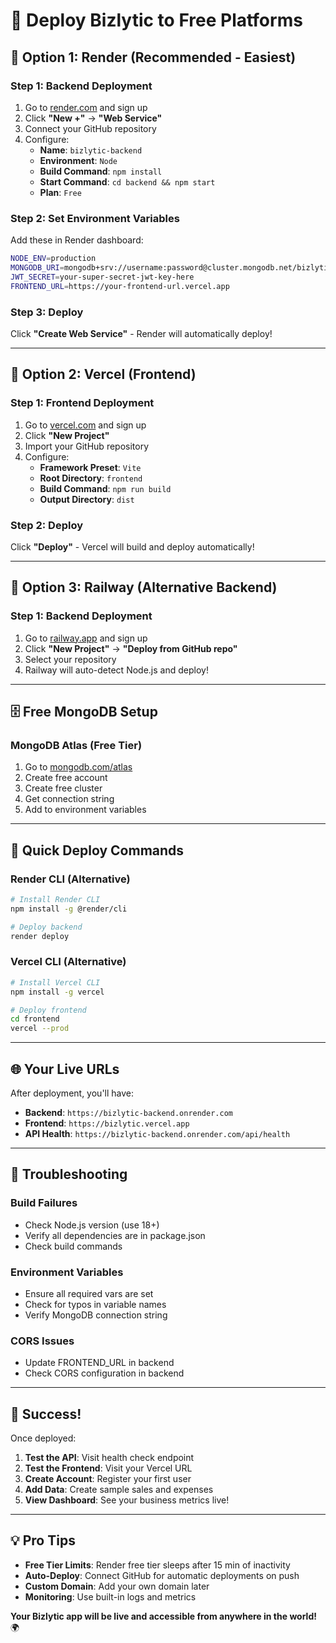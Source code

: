 # 🚀 Deploy Bizlytic to Free Platforms

## 🎯 **Option 1: Render (Recommended - Easiest)**

### **Step 1: Backend Deployment**
1. Go to [render.com](https://render.com) and sign up
2. Click **"New +"** → **"Web Service"**
3. Connect your GitHub repository
4. Configure:
   - **Name**: `bizlytic-backend`
   - **Environment**: `Node`
   - **Build Command**: `npm install`
   - **Start Command**: `cd backend && npm start`
   - **Plan**: `Free`

### **Step 2: Set Environment Variables**
Add these in Render dashboard:
```bash
NODE_ENV=production
MONGODB_URI=mongodb+srv://username:password@cluster.mongodb.net/bizlytic
JWT_SECRET=your-super-secret-jwt-key-here
FRONTEND_URL=https://your-frontend-url.vercel.app
```

### **Step 3: Deploy**
Click **"Create Web Service"** - Render will automatically deploy!

---

## 🎯 **Option 2: Vercel (Frontend)**

### **Step 1: Frontend Deployment**
1. Go to [vercel.com](https://vercel.com) and sign up
2. Click **"New Project"**
3. Import your GitHub repository
4. Configure:
   - **Framework Preset**: `Vite`
   - **Root Directory**: `frontend`
   - **Build Command**: `npm run build`
   - **Output Directory**: `dist`

### **Step 2: Deploy**
Click **"Deploy"** - Vercel will build and deploy automatically!

---

## 🎯 **Option 3: Railway (Alternative Backend)**

### **Step 1: Backend Deployment**
1. Go to [railway.app](https://railway.app) and sign up
2. Click **"New Project"** → **"Deploy from GitHub repo"**
3. Select your repository
4. Railway will auto-detect Node.js and deploy!

---

## 🗄️ **Free MongoDB Setup**

### **MongoDB Atlas (Free Tier)**
1. Go to [mongodb.com/atlas](https://mongodb.com/atlas)
2. Create free account
3. Create free cluster
4. Get connection string
5. Add to environment variables

---

## 🔧 **Quick Deploy Commands**

### **Render CLI (Alternative)**
```bash
# Install Render CLI
npm install -g @render/cli

# Deploy backend
render deploy
```

### **Vercel CLI (Alternative)**
```bash
# Install Vercel CLI
npm install -g vercel

# Deploy frontend
cd frontend
vercel --prod
```

---

## 🌐 **Your Live URLs**

After deployment, you'll have:
- **Backend**: `https://bizlytic-backend.onrender.com`
- **Frontend**: `https://bizlytic.vercel.app`
- **API Health**: `https://bizlytic-backend.onrender.com/api/health`

---

## 🚨 **Troubleshooting**

### **Build Failures**
- Check Node.js version (use 18+)
- Verify all dependencies are in package.json
- Check build commands

### **Environment Variables**
- Ensure all required vars are set
- Check for typos in variable names
- Verify MongoDB connection string

### **CORS Issues**
- Update FRONTEND_URL in backend
- Check CORS configuration in backend

---

## 🎉 **Success!**

Once deployed:
1. **Test the API**: Visit health check endpoint
2. **Test the Frontend**: Visit your Vercel URL
3. **Create Account**: Register your first user
4. **Add Data**: Create sample sales and expenses
5. **View Dashboard**: See your business metrics live!

---

## 💡 **Pro Tips**

- **Free Tier Limits**: Render free tier sleeps after 15 min of inactivity
- **Auto-Deploy**: Connect GitHub for automatic deployments on push
- **Custom Domain**: Add your own domain later
- **Monitoring**: Use built-in logs and metrics

**Your Bizlytic app will be live and accessible from anywhere in the world!** 🌍